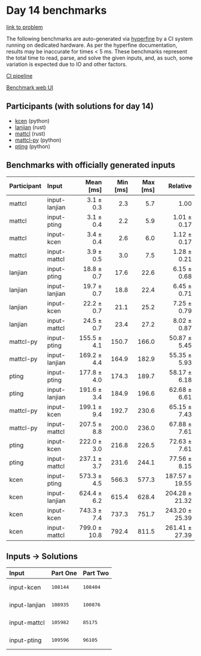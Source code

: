 # Day 14 benchmarks

[link to problem](https://adventofcode.com/2023/day/14)

The following benchmarks are auto-generated via
[hyperfine](https://github.com/sharkdp/hyperfine) by a CI system running on
dedicated hardware. As per the hyperfine documentation, results may be
inaccurate for times < 5 ms. These benchmarks represent the total time to read,
parse, and solve the given inputs, and, as such, some variation is expected due
to IO and other factors.

[CI pipeline](http://ci.papercode.net:8080/teams/main/pipelines/aoc2023)

[Benchmark web UI](https://aoc.ancalagon.black)


## Participants (with solutions for day 14)

- [kcen](https://github.com/kcen/aoc2023) (python)
- [lanjian](https://github.com/lanjian/aoc-2023) (rust)
- [mattcl](https://github.com/mattcl/aoc2023) (rust)
- [mattcl-py](https://github.com/mattcl/aoc2023-py) (python)
- [pting](https://github.com/pting/aoc2023) (python)


## Benchmarks with officially generated inputs

| Participant | Input | Mean [ms] | Min [ms] | Max [ms] | Relative |
|:---|:---|---:|---:|---:|---:|
| mattcl | input-lanjian | 3.1 ± 0.3 | 2.3 | 5.7 | 1.00 |
| mattcl | input-pting | 3.1 ± 0.4 | 2.2 | 5.9 | 1.01 ± 0.17 |
| mattcl | input-kcen | 3.4 ± 0.4 | 2.6 | 6.0 | 1.12 ± 0.17 |
| mattcl | input-mattcl | 3.9 ± 0.5 | 3.0 | 7.5 | 1.28 ± 0.21 |
| lanjian | input-pting | 18.8 ± 0.7 | 17.6 | 22.6 | 6.15 ± 0.68 |
| lanjian | input-lanjian | 19.7 ± 0.7 | 18.8 | 22.4 | 6.45 ± 0.71 |
| lanjian | input-kcen | 22.2 ± 0.7 | 21.1 | 25.2 | 7.25 ± 0.79 |
| lanjian | input-mattcl | 24.5 ± 0.7 | 23.4 | 27.2 | 8.02 ± 0.87 |
| mattcl-py | input-pting | 155.5 ± 4.1 | 150.7 | 166.0 | 50.87 ± 5.45 |
| mattcl-py | input-lanjian | 169.2 ± 4.4 | 164.9 | 182.9 | 55.35 ± 5.93 |
| pting | input-pting | 177.8 ± 4.0 | 174.3 | 189.7 | 58.17 ± 6.18 |
| pting | input-lanjian | 191.6 ± 3.4 | 184.9 | 196.6 | 62.68 ± 6.61 |
| mattcl-py | input-kcen | 199.1 ± 9.4 | 192.7 | 230.6 | 65.15 ± 7.43 |
| mattcl-py | input-mattcl | 207.5 ± 8.8 | 200.0 | 236.0 | 67.88 ± 7.61 |
| pting | input-kcen | 222.0 ± 3.0 | 216.8 | 226.5 | 72.63 ± 7.61 |
| pting | input-mattcl | 237.1 ± 3.7 | 231.6 | 244.1 | 77.56 ± 8.15 |
| kcen | input-pting | 573.3 ± 4.5 | 566.3 | 577.3 | 187.57 ± 19.55 |
| kcen | input-lanjian | 624.4 ± 6.2 | 615.4 | 628.4 | 204.28 ± 21.32 |
| kcen | input-kcen | 743.3 ± 7.4 | 737.3 | 751.7 | 243.20 ± 25.39 |
| kcen | input-mattcl | 799.0 ± 10.8 | 792.4 | 811.5 | 261.41 ± 27.39 |


## Inputs -> Solutions

| Input | Part One | Part Two |
|:---|:---|:---|
|input-kcen|<pre>108144</pre>|<pre>108404</pre>|
|input-lanjian|<pre>108935</pre>|<pre>100876</pre>|
|input-mattcl|<pre>105982</pre>|<pre>85175</pre>|
|input-pting|<pre>109596</pre>|<pre>96105</pre>|